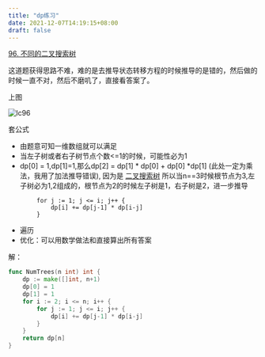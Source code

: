 ```yaml
---
title: "dp练习"
date: 2021-12-07T14:19:15+08:00
draft: false
---
```


 [96. 不同的二叉搜索树](https://leetcode-cn.com/problems/unique-binary-search-trees/)

这道题获得思路不难，难的是去推导状态转移方程的时候推导的是错的，然后做的时候一直不对，然后不磨叽了，直接看答案了。

上图

![lc96](www.lsill.com\static\images\lc\lc96.png)

套公式

- 由题意可知一维数组就可以满足
- 当左子树或者右子树节点个数<=1的时候，可能性必为1
- dp[0] = 1,dp[1]=1,那么dp[2] = dp[1] * dp[0] + dp[0] *dp[1] (此处一定为乘法，我用了加法推导错误), 因为是 [二叉搜索树](https://baike.baidu.com/item/%E4%BA%8C%E5%8F%89%E6%90%9C%E7%B4%A2%E6%A0%91/7077855?fr=aladdin) 所以当n==3时候根节点为3,左子树必为1,2组成的，根节点为2的时候左子树是1，右子树是2，进一步推导

```golang
		for j := 1; j <= i; j++ {
			dp[i] += dp[j-1] * dp[i-j]
		}
```

- 遍历
- 优化：可以用数学做法和直接算出所有答案

解：

```go
func NumTrees(n int) int {
	dp := make([]int, n+1)
	dp[0] = 1
	dp[1] = 1
	for i := 2; i <= n; i++ {
		for j := 1; j <= i; j++ {
			dp[i] += dp[j-1] * dp[i-j]
		}
	}
	return dp[n]
}

```

